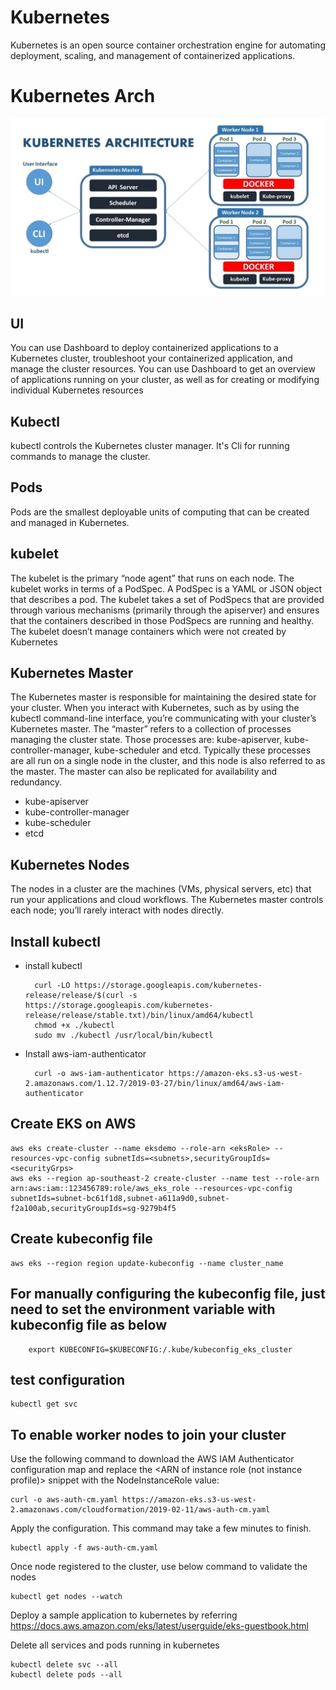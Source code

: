 # Kubernetes
Kubernetes is an open source container orchestration engine for automating deployment, scaling, and management of containerized applications.

# Kubernetes Arch

![KubernetesArch](../docs/images/kubernetes_arc.jpg)

## UI
You can use Dashboard to deploy containerized applications to a Kubernetes cluster, 
troubleshoot your containerized application, and manage the cluster resources. 
You can use Dashboard to get an overview of applications running on your cluster, as well as for creating or modifying individual Kubernetes resources

## Kubectl
kubectl controls the Kubernetes cluster manager. It's Cli for running commands to manage the cluster.

## Pods
Pods are the smallest deployable units of computing that can be created and managed in Kubernetes.

## kubelet
The kubelet is the primary “node agent” that runs on each node. The kubelet works in terms of a PodSpec. 
A PodSpec is a YAML or JSON object that describes a pod. 
The kubelet takes a set of PodSpecs that are provided through various mechanisms (primarily through the apiserver) and 
ensures that the containers described in those PodSpecs are running and healthy. 
The kubelet doesn’t manage containers which were not created by Kubernetes

## Kubernetes Master
The Kubernetes master is responsible for maintaining the desired state for your cluster. When you interact with Kubernetes, 
such as by using the kubectl command-line interface, you’re communicating with your cluster’s Kubernetes master.
The “master” refers to a collection of processes managing the cluster state. Those processes are: kube-apiserver, kube-controller-manager, kube-scheduler and etcd.
Typically these processes are all run on a single node in the cluster,
and this node is also referred to as the master. 
The master can also be replicated for availability and redundancy.

- kube-apiserver
- kube-controller-manager
- kube-scheduler
- etcd

## Kubernetes Nodes
The nodes in a cluster are the machines (VMs, physical servers, etc) that run your applications and cloud workflows. 
The Kubernetes master controls each node; you’ll rarely interact with nodes directly.

## Install kubectl
- install kubectl

        curl -LO https://storage.googleapis.com/kubernetes-release/release/$(curl -s https://storage.googleapis.com/kubernetes-release/release/stable.txt)/bin/linux/amd64/kubectl
        chmod +x ./kubectl
        sudo mv ./kubectl /usr/local/bin/kubectl

- Install aws-iam-authenticator

        curl -o aws-iam-authenticator https://amazon-eks.s3-us-west-2.amazonaws.com/1.12.7/2019-03-27/bin/linux/amd64/aws-iam-authenticator

## Create EKS on AWS

    aws eks create-cluster --name eksdemo --role-arn <eksRole> --resources-vpc-config subnetIds=<subnets>,securityGroupIds=<securityGrps>
    aws eks --region ap-southeast-2 create-cluster --name test --role-arn arn:aws:iam::123456789:role/aws_eks_role --resources-vpc-config subnetIds=subnet-bc61f1d8,subnet-a611a9d0,subnet-f2a100ab,securityGroupIds=sg-9279b4f5

## Create kubeconfig file
    aws eks --region region update-kubeconfig --name cluster_name
    
## For manually configuring the kubeconfig file, just need to set the environment variable with kubeconfig file as below
        export KUBECONFIG=$KUBECONFIG:/.kube/kubeconfig_eks_cluster
        
## test configuration

    kubectl get svc
    
## To enable worker nodes to join your cluster
Use the following command to download the AWS IAM Authenticator configuration map and replace the <ARN of instance role (not instance profile)> snippet with the NodeInstanceRole value:

    curl -o aws-auth-cm.yaml https://amazon-eks.s3-us-west-2.amazonaws.com/cloudformation/2019-02-11/aws-auth-cm.yaml

Apply the configuration. This command may take a few minutes to finish.

    kubectl apply -f aws-auth-cm.yaml

Once node registered to the cluster, use below command to validate the nodes

    kubectl get nodes --watch

Deploy a sample application to kubernetes by referring https://docs.aws.amazon.com/eks/latest/userguide/eks-guestbook.html
  
Delete all services and pods running in kubernetes

    kubectl delete svc --all
    kubectl delete pods --all
    
